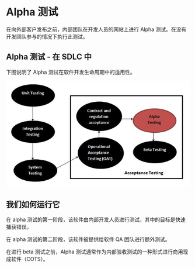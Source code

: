 # Alpha 测试

在向外部客户发布之前，内部团队在开发人员的网站上进行 Alpha 测试。在没有开发团队参与的情况下执行此测试。

## Alpha 测试 - 在 SDLC 中

下图说明了 Alpha 测试在软件开发生命周期中的适用性。

![SDLC](../screenshot/2019-04-21-12-36-48.png)

## 我们如何运行它

在 alpha 测试的第一阶段，该软件由内部开发人员进行测试，其中的目标是快速捕获错误。

在 alpha 测试的第二阶段，该软件被提供给软件 QA 团队进行额外测试。

在进行 beta 测试之前，Alpha 测试通常作为内部验收测试的一种形式进行商用现成软件（COTS）。
